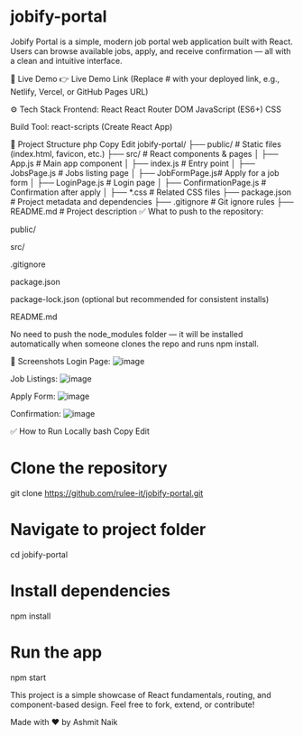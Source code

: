 # jobify-portal
Jobify Portal is a simple, modern job portal web application built with React. Users can browse available jobs, apply, and receive confirmation — all with a clean and intuitive interface.

🚀 Live Demo
👉 Live Demo Link (Replace # with your deployed link, e.g., Netlify, Vercel, or GitHub Pages URL)

⚙️ Tech Stack
Frontend:
React
React Router DOM
JavaScript (ES6+)
CSS

Build Tool:
react-scripts (Create React App)

📁 Project Structure
php
Copy
Edit
jobify-portal/
 ├── public/           # Static files (index.html, favicon, etc.)
 ├── src/              # React components & pages
 │   ├── App.js        # Main app component
 │   ├── index.js      # Entry point
 │   ├── JobsPage.js   # Jobs listing page
 │   ├── JobFormPage.js# Apply for a job form
 │   ├── LoginPage.js  # Login page
 │   ├── ConfirmationPage.js # Confirmation after apply
 │   ├── *.css         # Related CSS files
 ├── package.json      # Project metadata and dependencies
 ├── .gitignore        # Git ignore rules
 ├── README.md         # Project description
✅ What to push to the repository:

public/

src/

.gitignore

package.json

package-lock.json (optional but recommended for consistent installs)

README.md

No need to push the node_modules folder — it will be installed automatically when someone clones the repo and runs npm install.

📸 Screenshots
Login Page:
![image](https://github.com/user-attachments/assets/5cefe4bc-d688-49ac-bff7-c656aeb6756d)


Job Listings:
![image](https://github.com/user-attachments/assets/ecc2afc2-c894-4612-b9fe-f9680978d291)


Apply Form:
![image](https://github.com/user-attachments/assets/be5fd3ef-03cb-45d9-8adb-e8eb03852b2e)


Confirmation:
![image](https://github.com/user-attachments/assets/eb6dc083-35e7-4e6e-b7b5-1f41b2c73cc9)


✅ How to Run Locally
bash
Copy
Edit
# Clone the repository
git clone https://github.com/rulee-it/jobify-portal.git

# Navigate to project folder
cd jobify-portal

# Install dependencies
npm install

# Run the app
npm start


This project is a simple showcase of React fundamentals, routing, and component-based design. Feel free to fork, extend, or contribute!

Made with ❤️ by Ashmit Naik
